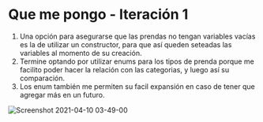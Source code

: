 # Que me pongo - Iteración 1

1) Una opción para asegurarse que las prendas no tengan variables vacías es la de utilizar un constructor, para que así queden seteadas las variables al momento de su creación.
2) Termine optando por utilizar enums para los tipos de prenda porque me facilito poder hacer la relación con las categorias, y luego así su comparación.
3) Los enum también me permiten su facil expansión en caso de tener que agregar más en un futuro.

![Screenshot 2021-04-10 03-49-00](https://i.imgur.com/HgAJbQP.png)
